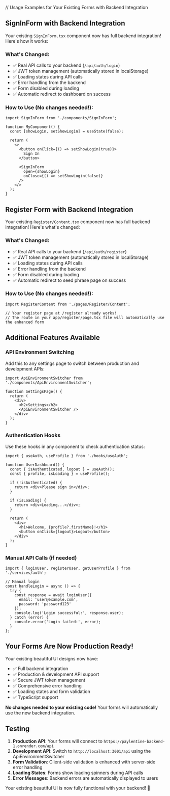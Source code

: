 // Usage Examples for Your Existing Forms with Backend Integration

## SignInForm with Backend Integration

Your existing `SignInForm.tsx` component now has full backend integration! Here's how it works:

### What's Changed:
- ✅ Real API calls to your backend (`/api/auth/login`)
- ✅ JWT token management (automatically stored in localStorage)
- ✅ Loading states during API calls
- ✅ Error handling from the backend
- ✅ Form disabled during loading
- ✅ Automatic redirect to dashboard on success

### How to Use (No changes needed!):
```tsx
import SignInForm from './components/SignInForm';

function MyComponent() {
  const [showLogin, setShowLogin] = useState(false);
  
  return (
    <>
      <button onClick={() => setShowLogin(true)}>
        Sign In
      </button>
      
      <SignInForm
        open={showLogin}
        onClose={() => setShowLogin(false)}
      />
    </>
  );
}
```

## Register Form with Backend Integration

Your existing `Register/Content.tsx` component now has full backend integration! Here's what's changed:

### What's Changed:
- ✅ Real API calls to your backend (`/api/auth/register`)
- ✅ JWT token management (automatically stored in localStorage)
- ✅ Loading states during API calls
- ✅ Error handling from the backend
- ✅ Form disabled during loading
- ✅ Automatic redirect to seed phrase page on success

### How to Use (No changes needed!):
```tsx
import RegisterContent from './pages/Register/Content';

// Your register page at /register already works!
// The route in your app/register/page.tsx file will automatically use the enhanced form
```

## Additional Features Available

### API Environment Switching
Add this to any settings page to switch between production and development APIs:

```tsx
import ApiEnvironmentSwitcher from './components/ApiEnvironmentSwitcher';

function SettingsPage() {
  return (
    <div>
      <h2>Settings</h2>
      <ApiEnvironmentSwitcher />
    </div>
  );
}
```

### Authentication Hooks
Use these hooks in any component to check authentication status:

```tsx
import { useAuth, useProfile } from './hooks/useAuth';

function UserDashboard() {
  const { isAuthenticated, logout } = useAuth();
  const { profile, isLoading } = useProfile();
  
  if (!isAuthenticated) {
    return <div>Please sign in</div>;
  }
  
  if (isLoading) {
    return <div>Loading...</div>;
  }
  
  return (
    <div>
      <h1>Welcome, {profile?.firstName}!</h1>
      <button onClick={logout}>Logout</button>
    </div>
  );
}
```

### Manual API Calls (if needed)
```tsx
import { loginUser, registerUser, getUserProfile } from './services/auth';

// Manual login
const handleLogin = async () => {
  try {
    const response = await loginUser({
      email: 'user@example.com',
      password: 'password123'
    });
    console.log('Login successful:', response.user);
  } catch (error) {
    console.error('Login failed:', error);
  }
};
```

## Your Forms Are Now Production Ready!

Your existing beautiful UI designs now have:
- ✅ Full backend integration
- ✅ Production & development API support
- ✅ Secure JWT token management
- ✅ Comprehensive error handling
- ✅ Loading states and form validation
- ✅ TypeScript support

**No changes needed to your existing code!** Your forms will automatically use the new backend integration.

## Testing

1. **Production API**: Your forms will connect to `https://paylentine-backend-1.onrender.com/api`
2. **Development API**: Switch to `http://localhost:3001/api` using the ApiEnvironmentSwitcher
3. **Form Validation**: Client-side validation is enhanced with server-side error handling
4. **Loading States**: Forms show loading spinners during API calls
5. **Error Messages**: Backend errors are automatically displayed to users

Your existing beautiful UI is now fully functional with your backend! 🎉
